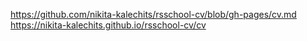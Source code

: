 https://github.com/nikita-kalechits/rsschool-cv/blob/gh-pages/cv.md
https://nikita-kalechits.github.io/rsschool-cv/cv
